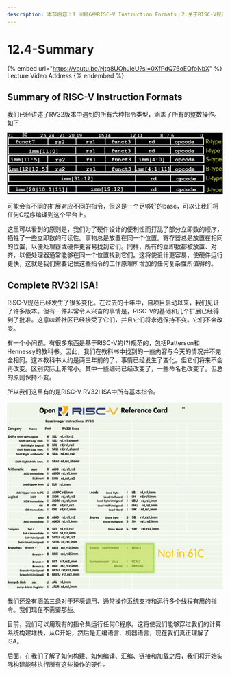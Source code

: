 ```yaml
---
description: 本节内容：1.回顾6中RISC-V Instruction Formats；2.关于RISC-V规范的发展；
---
```


# 12.4-Summary

{% embed url="https://youtu.be/Ntp8UOhJleU?si=0XfPdQ76oEQfoNbX" %}
Lecture Video Address
{% endembed %}

## Summary of RISC-V Instruction Formats

我们已经讲述了RV32版本中遇到的所有六种指令类型，涵盖了所有的整数操作。如下

![all format](.image/image-20240607204353792.png)

可能会有不同的扩展对应不同的指令，但这是一个足够好的base，可以让我们将任何C程序编译到这个平台上。

这里可以看到的原则是，我们为了硬件设计的便利性而打乱了部分立即数的顺序，牺牲了一些立即数的可读性。事物总是放置在同一个位置。寄存器总是放置在相同的位置，以便处理器或硬件更容易找到它们。同样，所有的立即数都被放置、对齐，以便处理器通常能够在同一个位置找到它们。这将使设计更容易，使硬件运行更快，这就是我们需要记住这些指令的工作原理所增加的任何复杂性所值得的。

## Complete RV32I ISA!

RISC-V规范已经发生了很多变化。在过去的十年中，自项目启动以来，我们见证了许多版本。但有一件非常令人兴奋的事情是，RISC-V的基础和几个扩展已经得到了批准。这意味着社区已经接受了它们，并且它们将永远保持不变。它们不会改变。

有一个小问题。有很多东西是基于RISC-V的(?)规范的，包括Patterson和Hennessy的教科书。因此，我们在教科书中找到的一些内容与今天的情况并不完全相同。这本教科书大约是两三年前的了，事情已经发生了变化。但它们将来不会再改变。区别实际上非常小。其中一些编码已经改变了，一些命名也改变了。但总的原则保持不变。

所以我们这里有的是RISC-V RV32I ISA中所有基本指令。

![all instructions](.image/image-20240607204413013.png)

我们还没有涵盖三条对于环境调用、通常操作系统支持和运行多个线程有用的指令。我们现在不需要那些。

目前，我们可以用现有的指令集运行任何C程序。这将使我们能够穿过我们的计算系统构建堆栈，从C开始，然后是汇编语言、机器语言，现在我们真正理解了ISA。

后面，在我们了解了如何构建、如何编译、汇编、链接和加载之后，我们将开始实际构建能够执行所有这些操作的硬件。
